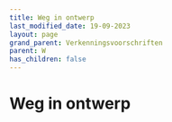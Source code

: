 ```yaml
---
title: Weg in ontwerp
last_modified_date: 19-09-2023
layout: page
grand_parent: Verkenningsvoorschriften
parent: W
has_children: false
---
```


Weg in ontwerp
==============

